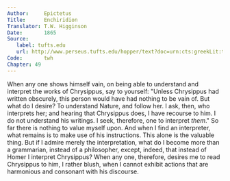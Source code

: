 ```yaml
---
Author:     Epictetus  
Title:      Enchiridion  
Translator: T.W. Higginson  
Date:       1865  
Source:
   label: tufts.edu
   url: http://www.perseus.tufts.edu/hopper/text?doc=urn:cts:greekLit:tlg0557.tlg002.perseus-eng2:1
Code:       twh  
Chapter: 49
---
```


When any one shows himself vain, on being able to understand and interpret the
works of Chrysippus, say to yourself: "Unless Chrysippus had written obscurely,
this person would have had nothing to be vain of. But what do I desire? To
understand Nature, and follow her. I ask, then, who interprets her; and hearing
that Chrysippus does, I have recourse to him. I do not understand his writings.
I seek, therefore, one to interpret *them*." So far there is nothing to value
myself upon. And when I find an interpreter, what remains is to make use of his
instructions. This alone is the valuable thing. But if I admire merely the
interpretation, what do I become more than a grammarian, instead of a
philosopher, except, indeed, that instead of Homer I interpret Chrysippus? When
any one, therefore, desires me to read Chrysippus to him, I rather blush, when
I cannot exhibit actions that are harmonious and consonant with his discourse.


